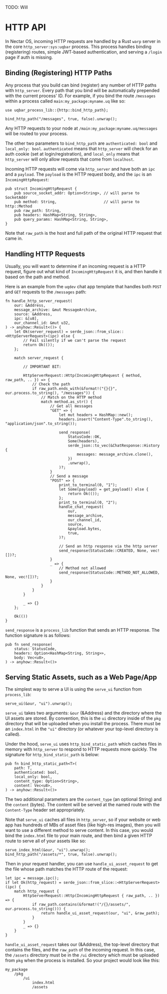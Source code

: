 TODO: Will

# HTTP API

In Nectar OS, incoming HTTP requests are handled by a Rust `warp` server in the core `http_server:sys:uqbar` process. This process handles binding (registering) routes, simple JWT-based authentication, and serving a `/login` page if auth is missing.

## Binding (Registering) HTTP Paths

Any process that you build can bind (register) any number of HTTP paths with `http_server`. Every path that you bind will be automatically prepended with the current process' ID. For example, if you bind the route `/messages` within a process called `main:my_package:myname.uq` like so:

```
use uqbar_process_lib::{http::bind_http_path};

bind_http_path("/messages", true, false).unwrap();
```

Any HTTP requests to your node at `/main:my_package:myname.uq/messages` will be routed to your process.

The other two parameters to `bind_http_path` are `authenticated: bool` and `local_only: bool`. `authenticated` means that `http_server` will check for an auth cookie (set at login/registration), and `local_only` means that `http_server` will only allow requests that come from `localhost`.

Incoming HTTP requests will come via `http_server` and have both an `ipc` and a `payload`. The `payload` is the HTTP request body, and the `ipc` is an `IncomingHttpRequest`:

```
pub struct IncomingHttpRequest {
    pub source_socket_addr: Option<String>, // will parse to SocketAddr
    pub method: String,                     // will parse to http::Method
    pub raw_path: String,
    pub headers: HashMap<String, String>,
    pub query_params: HashMap<String, String>,
}
```

Note that `raw_path` is the host and full path of the original HTTP request that came in.

## Handling HTTP Requests

Usually, you will want to determine if an incoming request is a HTTP request, figure out what kind of `IncomingHttpRequest` it is, and then handle it based on the path and method.

Here is an example from the `uqdev` chat app template that handles both `POST` and `GET` requests to the `/messages` path:

```
fn handle_http_server_request(
    our: &Address,
    message_archive: &mut MessageArchive,
    source: &Address,
    ipc: &[u8],
    our_channel_id: &mut u32,
) -> anyhow::Result<()> {
    let Ok(server_request) = serde_json::from_slice::<HttpServerRequest>(ipc) else {
        // Fail silently if we can't parse the request
        return Ok(());
    };

    match server_request {

        // IMPORTANT BIT:

        HttpServerRequest::Http(IncomingHttpRequest { method, raw_path, .. }) => {
            // Check the path
            if raw_path.ends_with(&format!("{}{}", our.process.to_string(), "/messages")) {
                // Match on the HTTP method
                match method.as_str() {
                    // Get all messages
                    "GET" => {
                        let mut headers = HashMap::new();
                        headers.insert("Content-Type".to_string(), "application/json".to_string());

                        send_response(
                            StatusCode::OK,
                            Some(headers),
                            serde_json::to_vec(&ChatResponse::History {
                                messages: message_archive.clone(),
                            })
                            .unwrap(),
                        )?;
                    }
                    // Send a message
                    "POST" => {
                        print_to_terminal(0, "1");
                        let Some(payload) = get_payload() else {
                            return Ok(());
                        };
                        print_to_terminal(0, "2");
                        handle_chat_request(
                            our,
                            message_archive,
                            our_channel_id,
                            source,
                            &payload.bytes,
                            true,
                        )?;

                        // Send an http response via the http server
                        send_response(StatusCode::CREATED, None, vec![])?;
                    }
                    _ => {
                        // Method not allowed
                        send_response(StatusCode::METHOD_NOT_ALLOWED, None, vec![])?;
                    }
                }
            }
        }

        _ => {}
    };

    Ok(())
}
```

`send_response` is a `process_lib` function that sends an HTTP response. The function signature is as follows:

```
pub fn send_response(
    status: StatusCode,
    headers: Option<HashMap<String, String>>,
    body: Vec<u8>,
) -> anyhow::Result<()>
```

## Serving Static Assets, such as a Web Page/App

The simplest way to serve a UI is using the `serve_ui` function from `process_lib`:

```
serve_ui(&our, "ui").unwrap();
```

`serve_ui` takes two arguments: `&our` (&Address) and the directory where the UI assets are stored. By convention, this is the `ui` directory inside of the `pkg` directory that will be uploaded when you install the process. There must be an `index.html` in the `"ui"` directory (or whatever your top-level directory is called).

Under the hood, `serve_ui` uses `http_bind_static_path` which caches files in memory with `http_server` to respond to HTTP requests more quickly. The signature for `http_bind_static_path` is below:

```
pub fn bind_http_static_path<T>(
    path: T,
    authenticated: bool,
    local_only: bool,
    content_type: Option<String>,
    content: Vec<u8>,
) -> anyhow::Result<()>
```

The two additional parameters are the `content_type` (an optional String) and the `content` (bytes). The content will be served at the named route with the `Content-Type` header set appropriately.

Note that `serve_ui` caches all files in `http_server`, so if your website or web app has hundreds of MBs of asset files (like high-res images), then you will want to use a different method to serve content. In this case, you would bind the `index.html` file to your main route, and then bind a given HTTP route to serve all of your assets like so:

```
serve_index_html(&our, "ui").unwrap();
bind_http_path("/assets/*", true, false).unwrap();
```

Then in your request handler, you can use `handle_ui_asset_request` to get the file whose path matches the HTTP route of the request:

```
let ipc = message.ipc();
if let Ok(http_request) = serde_json::from_slice::<HttpServerRequest>(ipc) {
    match http_request {
        HttpServerRequest::Http(IncomingHttpRequest { raw_path, .. }) => {
            if raw_path.contains(&format!("/{}/assets/", our.process.to_string())) {
                return handle_ui_asset_request(our, "ui", &raw_path);
            }
        }
        _ => {}
    }
}
```

`handle_ui_asset_request` takes our (&Address), the top-level directory that contains the files, and the `raw_path` of the incoming request. In this case, the `/assets` directory must be in the `/ui` directory which must be uploaded from `pkg` when the process is installed. So your project would look like this:

```
my_package
    /pkg
        /ui
            index.html
            /assets
```
